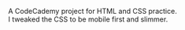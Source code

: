A CodeCademy project for HTML and CSS practice.    
I tweaked the CSS to be mobile first and slimmer.
